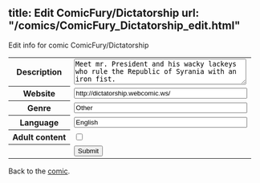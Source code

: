 title: Edit ComicFury/Dictatorship
url: "/comics/ComicFury_Dictatorship_edit.html"
---
Edit info for comic ComicFury/Dictatorship

<form name="comic" action="http://gaepostmail.appspot.com/comic/" method="post">
<table class="comicinfo">
<tr>
<th>Description</th><td><textarea name="description" cols="40" rows="3">Meet mr. President and his wacky lackeys who rule the Republic of Syrania with an iron fist.</textarea></td>
</tr>
<tr>
<th>Website</th><td><input type="text" name="url" value="http://dictatorship.webcomic.ws/" size="40"/></td>
</tr>
<tr>
<th>Genre</th><td><input type="text" name="genre" value="Other" size="40"/></td>
</tr>
<tr>
<th>Language</th><td><input type="text" name="language" value="English" size="40"/></td>
</tr>
<tr>
<th>Adult content</th><td><input type="checkbox" name="adult" value="adult" /></td>
</tr>
<tr>
<th></th><td>
<input type="hidden" name="comic" value="ComicFury_Dictatorship" />
<input type="submit" name="submit" value="Submit" />
</td>
</tr>
</table>
</form>

Back to the [comic](ComicFury_Dictatorship.html).
